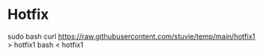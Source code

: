 # Hotfix

sudo bash
curl https://raw.githubusercontent.com/stuvie/temp/main/hotfix1 > hotfix1
bash < hotfix1
